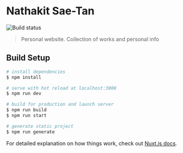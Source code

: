 # Nathakit Sae-Tan

![Build status](https://travis-ci.org/nathakits/nat-website.png?branch=master)

> Personal website.
> Collection of works and personal info

## Build Setup

```bash
# install dependencies
$ npm install

# serve with hot reload at localhost:3000
$ npm run dev

# build for production and launch server
$ npm run build
$ npm run start

# generate static project
$ npm run generate
```

For detailed explanation on how things work, check out [Nuxt.js docs](https://nuxtjs.org).
